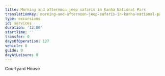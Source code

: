 ```yaml
---
title: Morning and afternoon jeep safaris in Kanha National Park
translationKey: morning-and-afternoon-jeep-safaris-in-kanha-national-park
type: excursions
id: services
duration: '12:00'
startTime: ''
transfer: 0
daysOfOperation: 127
vehicle: 0
guide: 0
dayAtLeisure: 0
---
```

Courtyard House